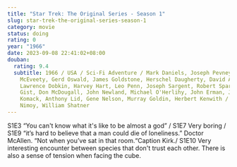 ```yaml
---
title: "Star Trek: The Original Series - Season 1"
slug: star-trek-the-original-series-season-1
category: movie
status: doing
rating: 0
year: "1966"
date: 2023-09-08 22:41:02+08:00
douban:
  rating: 9.4
  subtitle: 1966 / USA / Sci-Fi Adventure / Mark Daniels, Joseph Pevney, Vincent
    McEveety, Gerd Oswald, James Goldstone, Herschel Daugherty, David Alexander,
    Lawrence Dobkin, Harvey Hart, Leo Penn, Joseph Sargent, Robert Sparr, Robert
    Gist, Don McDougall, John Newland, Michael O'Herlihy, John Erman, James
    Komack, Anthony Lid, Gene Nelson, Murray Goldin, Herbert Kenwith / Leonard
    Nimoy, William Shatner
---
```


S1E3 “You can't know what it's like to be almost a god” / S1E7 Very boring / S1E9 “it’s hard to believe that a man could die of loneliness.” Doctor McAllen. “Not when you’ve sat in that room.“Caption Kirk./ S1E10 Very interesting encounter between species that don't trust each other. There is also a sense of tension when facing the cube.
